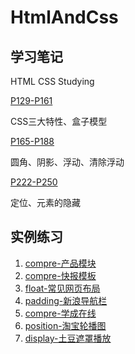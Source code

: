 # HtmlAndCss

## 学习笔记

HTML CSS Studying

[P129-P161](note/P129-P161.md)

CSS三大特性、盒子模型

[P165-P188](note/P165-P188.md)

圆角、阴影、浮动、清除浮动

[P222-P250](note/P222-P250.md)

定位、元素的隐藏

## 实例练习

1. [compre-产品模块](code/compre-产品模块.html)
2. [compre-快报模板](code/compre-快报模板.html)
3. [float-常见网页布局](code/float-常见网页布局.html)
4. [padding-新浪导航栏](code/padding-新浪导航栏.html)
5. [compre-学成在线](code/compre-学成在线)
6. [position-淘宝轮播图](code/position-淘宝轮播图.html)
7. [display-土豆遮罩播放](code/display-土豆遮罩播放.html)

